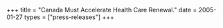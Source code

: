 +++
title = "Canada Must Accelerate Health Care Renewal."
date = 2005-01-27
types = ["press-releases"]
+++
